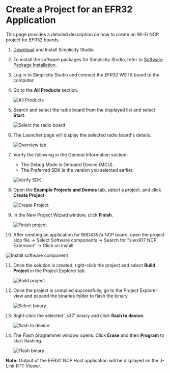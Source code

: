 # Create a Project for an EFR32 Application

This page provides a detailed description on how to create an Wi-Fi NCP project for EFR32 boards.

1. [Download](https://www.silabs.com/developers/simplicity-studio) and Install Simplicity Studio.

2. To install the software packages for Simplicity Studio, refer to [Software Package Installation](/matter/{build-docspace-version}/matter-prerequisites/software-requirements#installation-of-software-packages).

3. Log in to Simplicity Studio and connect the EFR32 WSTK board to the computer.

4. Go to the **All Products** section.

   ![All Products](images/ncp-all-products.png)

5. Search and select the radio board from the displayed list and select **Start**.

   ![Select the radio board](images/ncp-board-selection.png)

6. The Launcher page will display the selected radio board's details.

   ![Overview tab](images/overview-tab-efx32.png)

7. Verify the following in the General Information section:

   - The Debug Mode is Onboard Device (MCU).
   - The Preferred SDK is the version you selected earlier.

   ![Verify SDK](images/create-project-verify-efx-general-information.png)

8. Open the **Example Projects and Demos** tab, select a project, and click **Create Project**.

   ![Create Project](images/ncp-proj-create.png)

9. In the New Project Wizard window, click **Finish**.

   ![Finish project](images/ncp-proj-config.png)

10. After creating an application for BRD4357a NCP board, open the project slcp file -> Select Software components -> Search for "siwx917 NCP Extension" -> Click on Install
   
   ![Install software component](images/ncp-brd4357a-component.png)

11. Once the solution is created, right-click the project and select **Build Project** in the Project Explorer tab.

    ![Build project](images/ncp-build-proj.png)

12. Once the project is compiled successfully, go to the Project Explorer view and expand the binaries folder to flash the binary.

    ![Select binary](images/ncp-binary-selection.png)

13. Right-click the selected '.s37' binary and click **flash to device**.

    ![flash to device](images/ncp-flash-binary.png)

14. The Flash programmer window opens. Click **Erase** and then **Program** to start flashing.

    ![Flash binary](images/ncp-flash-binary-efr32.png)

**Note:** Output of the EFR32 NCP Host application will be displayed on the J-Link RTT Viewer.
